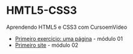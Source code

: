 # HMTL5-CSS3
 Aprendendo HTML5 e CSS3 com CursoemVídeo

 <ul>
 <li><a href="#" targt="_blank">Primeiro exercicio: uma página</a> - módulo 01</li>
  <li><a href="https://michelle-freitas.github.io/HMTL5-CSS3/Exercicios/Ballet%20Page/index.html" targt="_blank">Primeiro site</a> - módulo 02</li>
 </ul>
